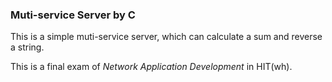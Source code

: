 ### Muti-service Server by C

This is a simple muti-service server, which can calculate a sum and reverse a string.

This is a final exam of *Network Application Development* in HIT(wh).

